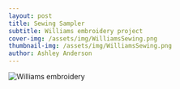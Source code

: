 ```yaml
---
layout: post
title: Sewing Sampler
subtitle: Williams embroidery project
cover-img: /assets/img/WilliamsSewing.png
thumbnail-img: /assets/img/WilliamsSewing.png
author: Ashley Anderson
---
```


![Williams embroidery](/assets/img/WilliamsSewing.png)

